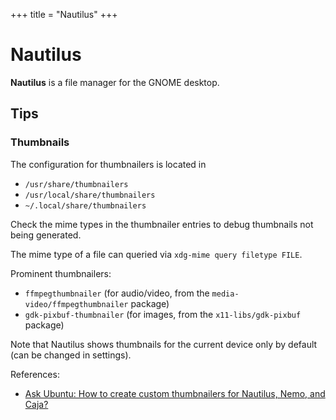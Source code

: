 +++
title = "Nautilus"
+++

# Nautilus

**Nautilus** is a file manager for the GNOME desktop.

## Tips

### Thumbnails

The configuration for thumbnailers is located in

- `/usr/share/thumbnailers`
- `/usr/local/share/thumbnailers`
- `~/.local/share/thumbnailers`

Check the mime types in the thumbnailer entries to debug thumbnails not being generated.

The mime type of a file can queried via `xdg-mime query filetype FILE`.

Prominent thumbnailers:

- `ffmpegthumbnailer` (for audio/video, from the `media-video/ffmpegthumbnailer` package)
- `gdk-pixbuf-thumbnailer` (for images, from the `x11-libs/gdk-pixbuf` package)

Note that Nautilus shows thumbnails for the current device only by default (can be changed in settings).

References:
- [Ask Ubuntu: How to create custom thumbnailers for Nautilus, Nemo, and Caja?](https://askubuntu.com/questions/1368910/how-to-create-custom-thumbnailers-for-nautilus-nemo-and-caja)